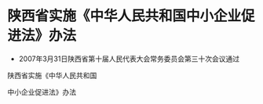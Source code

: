 # 陕西省实施《中华人民共和国中小企业促进法》办法

- 2007年3月31日陕西省第十届人民代表大会常务委员会第三十次会议通过

<!-- INFO END -->

陕西省实施《中华人民共和国

中小企业促进法》办法
